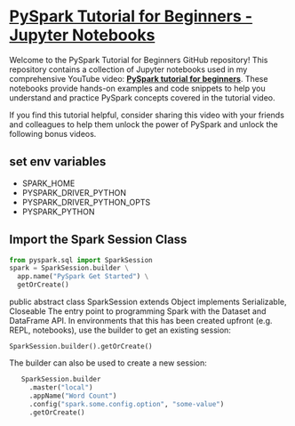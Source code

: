 # **[PySpark Tutorial for Beginners - Jupyter Notebooks](https://github.com/coder2j/pyspark-tutorial)**

Welcome to the PySpark Tutorial for Beginners GitHub repository! This repository contains a collection of Jupyter notebooks used in my comprehensive YouTube video: **[PySpark tutorial for beginners](https://youtu.be/EB8lfdxpirM)**. These notebooks provide hands-on examples and code snippets to help you understand and practice PySpark concepts covered in the tutorial video.

If you find this tutorial helpful, consider sharing this video with your friends and colleagues to help them unlock the power of PySpark and unlock the following bonus videos.

## set env variables

- SPARK_HOME
- PYSPARK_DRIVER_PYTHON
- PYSPARK_DRIVER_PYTHON_OPTS
- PYSPARK_PYTHON

## Import the Spark Session Class

**[](https://spark.apache.org/docs/latest/api/java/org/apache/spark/sql/SparkSession.html)**

```python
from pyspark.sql import SparkSession
spark = SparkSession.builder \
  app.name("PySpark Get Started") \
  getOrCreate()
```

public abstract class SparkSession
extends Object
implements Serializable, Closeable
The entry point to programming Spark with the Dataset and DataFrame API.
In environments that this has been created upfront (e.g. REPL, notebooks), use the builder to get an existing session:

`SparkSession.builder().getOrCreate()`

The builder can also be used to create a new session:

```python
   SparkSession.builder
     .master("local")
     .appName("Word Count")
     .config("spark.some.config.option", "some-value")
     .getOrCreate()
```
